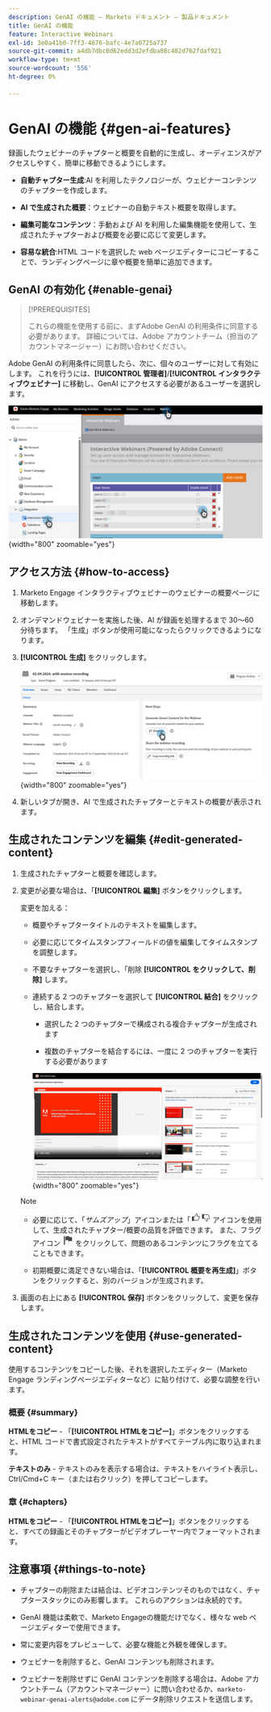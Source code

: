 ```yaml
---
description: GenAI の機能 – Marketo ドキュメント – 製品ドキュメント
title: GenAI の機能
feature: Interactive Webinars
exl-id: 3e0a41b0-7ff3-4676-bafc-4e7a0725a737
source-git-commit: a4db7dbc6d62edd3d2efdba08c402d762fdaf921
workflow-type: tm+mt
source-wordcount: '556'
ht-degree: 0%

---
```


# GenAI の機能 {#gen-ai-features}

録画したウェビナーのチャプターと概要を自動的に生成し、オーディエンスがアクセスしやすく、簡単に移動できるようにします。

* **自動チャプター生成**:AI を利用したテクノロジーが、ウェビナーコンテンツのチャプターを作成します。

* **AI で生成された概要**：ウェビナーの自動テキスト概要を取得します。

* **編集可能なコンテンツ**：手動および AI を利用した編集機能を使用して、生成されたチャプターおよび概要を必要に応じて変更します。

* **容易な統合**:HTML コードを選択した web ページエディターにコピーすることで、ランディングページに章や概要を簡単に追加できます。

## GenAI の有効化 {#enable-genai}

>[!PREREQUISITES]
>
>これらの機能を使用する前に、まずAdobe GenAI の利用条件に同意する必要があります。 詳細については、Adobe アカウントチーム（担当のアカウントマネージャー）にお問い合わせください。

Adobe GenAI の利用条件に同意したら、次に、個々のユーザーに対して有効にします。 これを行うには、**[!UICONTROL 管理者]**/**[!UICONTROL インタラクティブウェビナー]** に移動し、GenAI にアクセスする必要があるユーザーを選択します。

![](assets/gen-ai-features-1.png){width="800" zoomable="yes"}

## アクセス方法 {#how-to-access}

1. Marketo Engage インタラクティブウェビナーのウェビナーの概要ページに移動します。

1. オンデマンドウェビナーを実施した後、AI が録画を処理するまで 30～60 分待ちます。 「生成」ボタンが使用可能になったらクリックできるようになります。

1. **[!UICONTROL 生成]** をクリックします。

   ![](assets/gen-ai-features-2.png){width="800" zoomable="yes"}

1. 新しいタブが開き、AI で生成されたチャプターとテキストの概要が表示されます。

## 生成されたコンテンツを編集 {#edit-generated-content}

1. 生成されたチャプターと概要を確認します。

1. 変更が必要な場合は、「**[!UICONTROL 編集]** ボタンをクリックします。

   変更を加える：

   * 概要やチャプタータイトルのテキストを編集します。

   * 必要に応じてタイムスタンプフィールドの値を編集してタイムスタンプを調整します。

   * 不要なチャプターを選択し、「削除 **[!UICONTROL をクリックして、削除]** します。

   * 連続する 2 つのチャプターを選択して **[!UICONTROL 結合]** をクリックし、結合します。

      * 選択した 2 つのチャプターで構成される複合チャプターが生成されます

      * 複数のチャプターを結合するには、一度に 2 つのチャプターを実行する必要があります

     ![](assets/gen-ai-features-3.png){width="800" zoomable="yes"}

   >[!NOTE]
   >
   >* 必要に応じて、「_サムズアップ_」アイコンまたは「![ サムズアップ _」アイコンまたは「_ サムズダウン ](assets/icon-thumbs-up.png)![ サムズダウンアイコン ](assets/icon-thumbs-down.png) アイコンを使用して、生成されたチャプター/概要の品質を評価できます。 また、フラグアイコン ![ フラグアイコン ](assets/icon-flag.png) をクリックして、問題のあるコンテンツにフラグを立てることもできます。
   >
   >* 初期概要に満足できない場合は、「**[!UICONTROL 概要を再生成]**」ボタンをクリックすると、別のバージョンが生成されます。

1. 画面の右上にある **[!UICONTROL 保存]** ボタンをクリックして、変更を保存します。

## 生成されたコンテンツを使用 {#use-generated-content}

使用するコンテンツをコピーした後、それを選択したエディター（Marketo Engage ランディングページエディターなど）に貼り付けて、必要な調整を行います。

### 概要 {#summary}

**HTMLをコピー** - 「**[!UICONTROL HTMLをコピー]**」ボタンをクリックすると、HTML コードで書式設定されたテキストがすべてテーブル内に取り込まれます。

**テキストのみ** - テキストのみを表示する場合は、テキストをハイライト表示し、Ctrl/Cmd+C キー（または右クリック）を押してコピーします。

### 章 {#chapters}

**HTMLをコピー** - 「**[!UICONTROL HTMLをコピー]**」ボタンをクリックすると、すべての録画とそのチャプターがビデオプレーヤー内でフォーマットされます。

## 注意事項 {#things-to-note}

* チャプターの削除または結合は、ビデオコンテンツそのものではなく、チャプタースタックにのみ影響します。 これらのアクションは永続的です。

* GenAI 機能は柔軟で、Marketo Engageの機能だけでなく、様々な web ページエディターで使用できます。

* 常に変更内容をプレビューして、必要な機能と外観を確保します。

* ウェビナーを削除すると、GenAI コンテンツも削除されます。

* ウェビナーを削除せずに GenAI コンテンツを削除する場合は、Adobe アカウントチーム（アカウントマネージャー）に問い合わせるか、`marketo-webinar-genai-alerts@adobe.com` にデータ削除リクエストを送信します。

